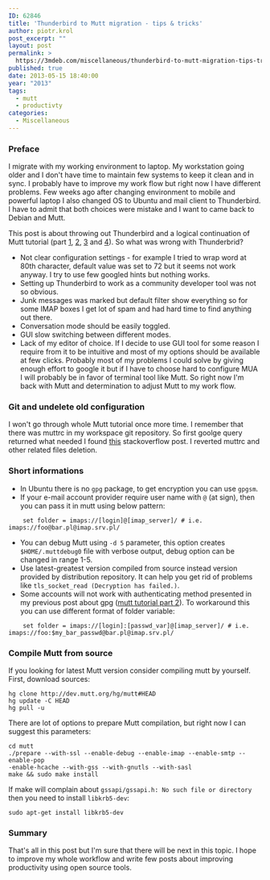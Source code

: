 ```yaml
---
ID: 62846
title: 'Thunderbird to Mutt migration - tips & tricks'
author: piotr.krol
post_excerpt: ""
layout: post
permalink: >
  https://3mdeb.com/miscellaneous/thunderbird-to-mutt-migration-tips-tricks/
published: true
date: 2013-05-15 18:40:00
year: "2013"
tags:
  - mutt
  - productivty
categories:
  - Miscellaneous
---
```

### Preface

I migrate with my working environment to laptop. My workstation going older and
I don't have time to maintain few systems to keep it clean and in sync. I
probably have to improve my work flow but right now I have different problems.
Few weeks ago after changing environment to mobile and powerful laptop I also
changed OS to Ubuntu and mail client to Thunderbird. I have to admit that both
choices were mistake and I want to came back to Debian and Mutt.

This post is about throwing out Thunderbird and a logical continuation of Mutt
tutorial (part [1][1], [2][2], [3][3] and [4][4]). So what was wrong with
Thunderbrid?

*   Not clear configuration settings - for example I tried to wrap word at 80th
character, default value was set to 72 but it seems not work anyway. I try to
use few googled hints but nothing works.
*   Setting up Thunderbird to work as a community developer tool was not so
obvious.
*   Junk messages was marked but default filter show everything so for some IMAP
boxes I get lot of spam and had hard time to find anything out there.
*   Conversation mode should be easily toggled.
*   GUI slow switching between different modes.
*   Lack of my editor of choice. If I decide to use GUI tool for some reason I
require from it to be intuitive and most of my options should be available at
few clicks. Probably most of my problems I could solve by giving enough effort
to google it but if I have to choose hard to configure MUA I will probably be in
favor of terminal tool like Mutt. So right now I'm back with Mutt and
determination to adjust Mutt to my work flow.

### Git and undelete old configuration

I won't go through whole Mutt tutorial once more time. I remember that there was
muttrc in my workspace git repository. So first goolge query returned what
needed I found [this][5] stackoverflow post. I reverted muttrc and other related
files deletion.

### Short informations

*   In Ubuntu there is no `gpg` package, to get encryption you can use `gpgsm`.
*   If your e-mail account provider require user name with `@` (at sign), then
you can pass it in mutt using below pattern:

```
    set folder = imaps://[login]@[imap_server]/ # i.e. imaps://foo@bar.pl@imap.srv.pl/
```

*   You can debug Mutt using `-d 5` parameter, this option creates
`$HOME/.muttdebug0` file with verbose output, debug option can be changed in
range 1-5.
*   Use latest-greatest version compiled from source instead version provided by
distribution repository. It can help you get rid of problems like `tls_socket_read
(Decryption has failed.)`.
*   Some accounts will not work with authenticating method presented in my
previous post about gpg ([mutt tutorial part 2][2]). To workaround this you can
use different format of folder variable:

```
    set folder = imaps://[login]:[passwd_var]@[imap_server]/ # i.e. imaps://foo:$my_bar_passwd@bar.pl@imap.srv.pl/
```

### Compile Mutt from source

If you looking for latest Mutt version consider compiling mutt by yourself.
First, download sources:

    hg clone http://dev.mutt.org/hg/mutt#HEAD
    hg update -C HEAD
    hg pull -u

There are lot of options to prepare Mutt compilation, but right now I can
suggest this parameters:

    cd mutt
    ./prepare --with-ssl --enable-debug --enable-imap --enable-smtp --enable-pop
    -enable-hcache --with-gss --with-gnutls --with-sasl
    make && sudo make install

If make will complain about `gssapi/gssapi.h: No such file or directory` then
you need to install `libkrb5-dev`:

    sudo apt-get install libkrb5-dev


### Summary

That's all in this post but I'm sure that there will be next in this topic. I
hope to improve my whole workflow and write few posts about improving
productivity using open source tools.

 [1]: /2012/05/13/mutt-tutorial-part-1-setup-imap-account
 [2]: /2012/05/13/mutt-tutorial-part-2-secure-login
 [3]: /2012/05/13/mutt-tutorial-part-3-sidebar-urls-in-e
 [4]: /2012/05/13/mutt-tutorial-part-4-html-mails-address
 [5]: http://stackoverflow.com/questions/953481/restore-a-deleted-file-in-a-git-repo
